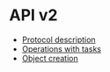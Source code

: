 # API v2

*   [Protocol description](#protocol-description)
*   [Operations with tasks](tasks.md)
*   [Object creation](#object-creation)